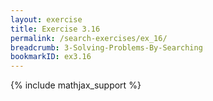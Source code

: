 ```yaml
---
layout: exercise
title: Exercise 3.16
permalink: /search-exercises/ex_16/
breadcrumb: 3-Solving-Problems-By-Searching
bookmarkID: ex3.16
---
```


{% include mathjax_support %}
